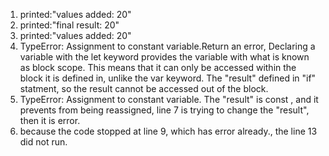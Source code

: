 1. printed:"values added:  20"
2. printed:"final result:  20"
3. printed:"values added:  20"
4. TypeError: Assignment to constant variable.Return an error, Declaring a variable with the let keyword provides the variable with what is known as block scope. This means that it can only be accessed within the block it is defined in, unlike the var keyword.  The "result" defined in "if" statment, so the result cannot be accessed out of the block.
5. TypeError: Assignment to constant variable. The "result" is const , and it prevents from being reassigned, line 7 is trying to change the "result", then it is error.
6. because the code stopped at line 9, which has error already., the line 13 did not run.